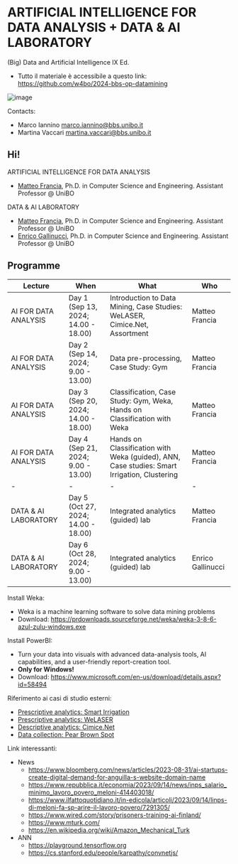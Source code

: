 # ARTIFICIAL INTELLIGENCE FOR DATA ANALYSIS + DATA & AI LABORATORY

(Big) Data and Artificial Intelligence IX Ed.

- Tutto il materiale è accessibile a questo link: https://github.com/w4bo/2024-bbs-op-datamining

![image](https://user-images.githubusercontent.com/18005592/235678122-cc2992d4-2113-42aa-aa83-a641c77e85e9.png)

Contacts:

-  Marco Iannino <marco.iannino@bbs.unibo.it>
-  Martina Vaccari <martina.vaccari@bbs.unibo.it>

## Hi!

ARTIFICIAL INTELLIGENCE FOR DATA ANALYSIS

- [Matteo Francia](https://www.unibo.it/sitoweb/m.francia/en), Ph.D. in Computer Science and Engineering. Assistant Professor @ UniBO

DATA & AI LABORATORY

- [Matteo Francia](https://www.unibo.it/sitoweb/m.francia/en), Ph.D. in Computer Science and Engineering. Assistant Professor @ UniBO
- [Enrico Gallinucci](https://www.unibo.it/sitoweb/enrico.gallinucci/en), Ph.D. in Computer Science and Engineering. Assistant Professor @ UniBO

## Programme

| Lecture               | When                                | What                                                                                        | Who             |
| -                     | -                                   |  -                                                                                          | -               |
| AI FOR DATA ANALYSIS  | Day 1 (Sep 13, 2024; 14.00 - 18.00) | Introduction to Data Mining, Case Studies: WeLASER, Cimice.Net, Assortment                  | Matteo Francia  |
| AI FOR DATA ANALYSIS  | Day 2 (Sep 14, 2024;  9.00 - 13.00) | Data pre-processing, Case Study: Gym                                                        | Matteo Francia  |
| AI FOR DATA ANALYSIS  | Day 3 (Sep 20, 2024; 14.00 - 18.00) | Classification, Case Study: Gym, Weka, Hands on Classification with Weka                    | Matteo Francia  |
| AI FOR DATA ANALYSIS  | Day 4 (Sep 21, 2024;  9.00 - 13.00) | Hands on Classification with Weka (guided), ANN, Case studies: Smart Irrigation, Clustering | Matteo Francia  |
| -                     | -                                   |  -                                                                                          | -               |
| DATA & AI LABORATORY  | Day 5 (Oct 27, 2024; 14.00 - 18.00) | Integrated analytics (guided) lab                                                           | Matteo Francia  |
| DATA & AI LABORATORY  | Day 6 (Oct 28, 2024;  9.00 - 13.00) | Integrated analytics (guided) lab                                                           | Enrico Gallinucci |

Install Weka:

- Weka is a machine learning software to solve data mining problems 
- Download: https://prdownloads.sourceforge.net/weka/weka-3-8-6-azul-zulu-windows.exe

Install PowerBI:

- Turn your data into visuals with advanced data-analysis tools, AI capabilities, and a user-friendly report-creation tool. 
- **Only for Windows!**
- Download: https://www.microsoft.com/en-us/download/details.aspx?id=58494

Riferimento ai casi di studio esterni:

- [Prescriptive analytics: Smart Irrigation](https://w4bo.github.io/2024-bf-wateringsummerschool/cs-smartirrigation)
- [Prescriptive analytics: WeLASER](https://w4bo.github.io/AA2425-unibo-mldm/cs-welaser)
- [Descriptive analytics: Cimice.Net](https://w4bo.github.io/AA2425-unibo-mldm/cs-cimice)
- [Data collection: Pear Brown Spot](https://w4bo.github.io/AA2425-unibo-mldm/cs-brownspot)

Link interessanti:

- News
  - https://www.bloomberg.com/news/articles/2023-08-31/ai-startups-create-digital-demand-for-anguilla-s-website-domain-name
  - https://www.repubblica.it/economia/2023/09/14/news/inps_salario_minimo_lavoro_povero_meloni-414403018/
  - https://www.ilfattoquotidiano.it/in-edicola/articoli/2023/09/14/linps-di-meloni-fa-sp-arire-il-lavoro-povero/7291305/
  - https://www.wired.com/story/prisoners-training-ai-finland/
  - https://www.mturk.com/
  - https://en.wikipedia.org/wiki/Amazon_Mechanical_Turk
- ANN
  - https://playground.tensorflow.org 
  - https://cs.stanford.edu/people/karpathy/convnetjs/ 
